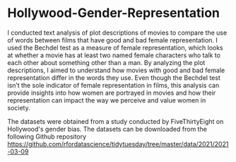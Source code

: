 # Hollywood-Gender-Representation

I conducted text analysis of plot descriptions of movies to compare the use of words between films that
have good and bad female representation. I used the Bechdel test as a measure of female representation,
which looks at whether a movie has at least two named female characters who talk to each other about
something other than a man. By analyzing the plot descriptions, I aimed to understand how movies with
good and bad female representation differ in the words they use. Even though the Bechdel test isn’t the sole
indicator of female representation in films, this analysis can provide insights into how women are portrayed
in movies and how their representation can impact the way we perceive and value women in society.

The datasets were obtained from a study conducted by FiveThirtyEight on Hollywood's gender bias. The datasets can be downloaded from the following Github repository https://github.com/rfordatascience/tidytuesday/tree/master/data/2021/2021-03-09  
